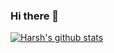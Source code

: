 ### Hi there 👋
[![Harsh's github stats](https://github-readme-stats.vercel.app/api?username=harsh778)](https://github.com/harsh778/github-readme-stats)
